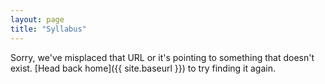 ```yaml
---
layout: page
title: "Syllabus"
---
```


Sorry, we've misplaced that URL or it's pointing to something that doesn't exist.
[Head back home]({{ site.baseurl }}) to try finding it again.
